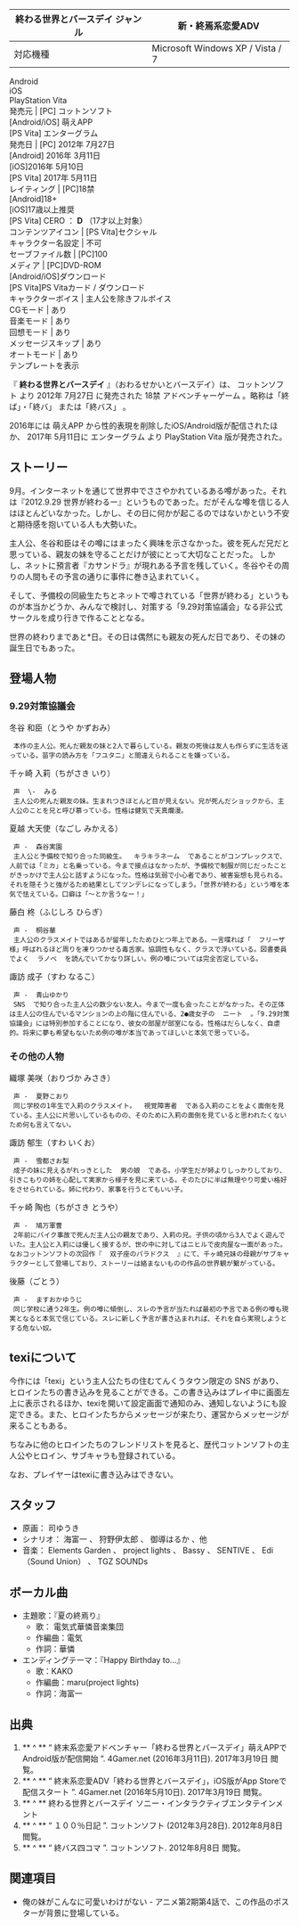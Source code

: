 終わる世界とバースデイ  ジャンル  |  新・終焉系恋愛ADV   
---|---  
対応機種  |  Microsoft Windows  XP  /  Vista  /  7    
Android  
iOS  
PlayStation Vita  
発売元  |  [PC]  コットンソフト    
[Android/iOS]  萌えAPP  
[PS Vita]  エンターグラム  
発売日  |  [PC]  2012年  7月27日    
[Android]  2016年  3月11日    
[iOS]2016年  5月10日    
[PS Vita]  2017年  5月11日  
レイティング  |  [PC]18禁   
[Android]18+  
[iOS]17歳以上推奨  
[PS Vita]  CERO  ：  **D** （17才以上対象）  
コンテンツアイコン  |  [PS Vita]セクシャル     
キャラクター名設定  |  不可   
セーブファイル数  |  [PC]100   
メディア  |  [PC]DVD-ROM   
[Android/iOS]ダウンロード  
[PS Vita]PS Vitaカード / ダウンロード  
キャラクターボイス  |  主人公を除きフルボイス   
CGモード  |  あり   
音楽モード  |  あり   
回想モード  |  あり   
メッセージスキップ  |  あり   
オートモード  |  あり   
テンプレートを表示  
  
『 **終わる世界とバースデイ** 』（おわるせかいとバースデイ）は、  コットンソフト  より  2012年  7月27日  に発売された  18禁
アドベンチャーゲーム  。略称は「終ば」・「終バ」    または「終バス」    。

2016年には  萌えAPP  から性的表現を削除したiOS/Android版が配信されたほか、  2017年  5月11日に  エンターグラム  より
PlayStation Vita  版が発売された。

##  ストーリー  

9月。インターネットを通じて世界中でささやかれているある噂があった。それは『2012.9.29
世界が終わるー』というものであった。だがそんな噂を信じる人はほとんどいなかった。しかし、その日に何かが起こるのではないかという不安と期待感を抱いている人も大勢いた。

主人公、冬谷和臣はその噂にはまったく興味を示さなかった。彼を死んだ兄だと思っている、親友の妹を守ることだけが彼にとって大切なことだった。
しかし、ネットに預言者『カサンドラ』が現れある予言を残していく。冬谷やその周りの人間もその予言の通りに事件に巻き込まれていく。

そして、予備校の同級生たちとネットで噂されている「世界が終わる」というものが本当かどうか、みんなで検討し、対策する「9.29対策協議会」なる非公式サークルを成り行きで作ることとなる。

世界の終わりまであと*日。その日は偶然にも親友の死んだ日であり、その妹の誕生日でもあった。

##  登場人物  

###  9.29対策協議会  

冬谷 和臣（とうや かずおみ）

     本作の主人公。死んだ親友の妹と2人で暮らしている。親友の死後は友人も作らずに生活を送っている。苗字の読み方を「フユタニ」と間違えられることを嫌っている。 
千ヶ崎 入莉（ちがさき いり）

     声  \-  みる 
     主人公の死んだ親友の妹。生まれつきほとんど目が見えない。兄が死んだショックから、主人公のことを兄と呼び慕っている。性格は健気で天真爛漫。 
夏越 大天使（なごし みかえる）

     声 -  森谷実園 
     主人公と予備校で知り合った同級生。  キラキラネーム  であることがコンプレックスで、人前では「ミカ」と名乗っている。今まで接点はなかったが、予備校で制服が同じだったことがきっかけで主人公と話すようになった。性格は気弱で小心者であり、被害妄想も見られる。それを隠そうと強がるため結果としてツンデレになってしまう。「世界が終わる」という噂を本気で怯えている。口癖は「～とか言うなー！」 
藤白 柊（ふじしろ ひらぎ）

     声 -  桐谷華 
     主人公のクラスメイトではあるが留年したためひとつ年上である。一言喋れば「  フリーザ  様」呼ばれるほど周りを凍りつかせる毒舌家。協調性もなく、クラスで浮いている。図書委員でよく  ラノベ  を読んでいてかなり詳しい。例の噂については完全否定している。 
諏訪 成子（すわ なるこ）

     声 -  青山ゆかり 
     SNS  で知り合った主人公の数少ない友人。今まで一度も会ったことがなかった。その正体は主人公の住んでいるマンションの上の階に住んでいる、2●歳女子の  ニート  。「9.29対策協議会」には特別参加することになり、彼女の部屋が部室になる。性格はだらしなく、自虐的。将来に夢も希望もないため例の噂が本当であってほしいと本気で思っている。 

###  その他の人物  

織塚 美咲（おりづか みさき）

     声 -  夏野こおり 
     同じ学校の1年生で入莉のクラスメイト。  視覚障害者  である入莉のことをよく面倒を見ている。主人公に片思いしているものの、そのために入莉の面倒を見ていると思われたくないため何も言えてない。 
諏訪 郁生（すわ いくお）

     声 -  雪都さお梨 
     成子の妹に見えるがれっきとした  男の娘  である。小学生だが姉よりしっかりしており、引きこもりの姉を心配して実家から様子を見に来ている。そのたびに半ば無理やり可愛い格好をさせられている。姉に代わり、家事を行うとてもいい子。 
千ヶ崎 陶也（ちがさき とうや）

     声 -  鳩万軍曹 
     2年前にバイク事故で死んだ主人公の親友であり、入莉の兄。子供の頃から3人でよく遊んでいた。主人公と入莉には優しく接するが、世の中に対してはニヒルで皮肉屋な一面があった。なおコットンソフトの次回作『  双子座のパラドクス  』にて、千ヶ崎兄妹の母親がサブキャラクターとして登場しており、ストーリーは絡まないものの作品の世界観が繋がっている。 
後藤（ごとう）

     声 -  ますおかゆうじ 
     同じ学校に通う2年生。例の噂に傾倒し、スレの予言が当たれば最初の予言である例の噂も現実となると本気で信じている。スレに新しく予言が書き込まれれば、それを自ら実現しようとする危ない奴。 

##  texiについて  

今作には「texi」という主人公たちの住むてんくうタウン限定の  SNS
があり、ヒロインたちの書き込みを見ることができる。この書き込みはプレイ中に画面左上に表示されるほか、texiを開いて設定画面で通知のみ、通知しないようにも設定できる。また、ヒロインたちからメッセージが来たり、運営からメッセージが来ることもある。

ちなみに他のヒロインたちのフレンドリストを見ると、歴代コットンソフトの主人公やヒロイン、サブキャラも登録されている。

なお、プレイヤーはtexiに書き込みはできない。

##  スタッフ  

  * 原画：  司ゆうき 
  * シナリオ：  海富一  、  狩野伊太郎  、  御導はるか  、他 
  * 音楽：  Elements Garden  、  project lights  、  Bassy  、  SENTIVE  、  Edi（Sound Union）  、  TGZ SOUNDs 

##  ボーカル曲  

  * 主題歌：『夏の終焉り』 
    * 歌：  電気式華憐音楽集団 
    * 作編曲：電気 
    * 作詞：華憐 
  * エンディングテーマ：『Happy Birthday to...』 
    * 歌：KAKO 
    * 作編曲：maru(project lights) 
    * 作詞：海富一 

##  出典  

  1. ** ^  ** “  終末系恋愛アドベンチャー「終わる世界とバースデイ」萌えAPPでAndroid版が配信開始  ”. 4Gamer.net (2016年3月11日).  2017年3月19日  閲覧。 
  2. ** ^  ** “  終末系恋愛ADV「終わる世界とバースデイ」，iOS版がApp Storeで配信スタート  ”. 4Gamer.net (2016年5月10日).  2017年3月19日  閲覧。 
  3. ** ^  ** 終わる世界とバースデイ  ソニー・インタラクティブエンタテインメント 
  4. ** ^  ** “  １００％日記  ”. コットンソフト (2012年3月28日).  2012年8月8日  閲覧。 
  5. ** ^  ** “  終バス四コマ  ”. コットンソフト.  2012年8月8日  閲覧。 

##  関連項目  

  * 俺の妹がこんなに可愛いわけがない  \- アニメ第2期第4話で、この作品のポスターが背景に登場している。 

